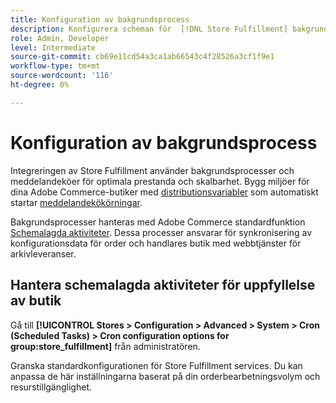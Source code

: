 ```yaml
---
title: Konfiguration av bakgrundsprocess
description: Konfigurera scheman för  [!DNL Store Fulfillment] bakgrundsprocesser som används vid synkronisering av data med sluttjänster.
role: Admin, Developer
level: Intermediate
source-git-commit: cb69e11cd54a3ca1ab66543c4f28526a3cf1f9e1
workflow-type: tm+mt
source-wordcount: '116'
ht-degree: 0%

---
```



# Konfiguration av bakgrundsprocess

Integreringen av Store Fulfillment använder bakgrundsprocesser och meddelandeköer för optimala prestanda och skalbarhet. Bygg miljöer för dina Adobe Commerce-butiker med [distributionsvariabler](https://experienceleague.adobe.com/en/docs/commerce-cloud-service/user-guide/configure/env/stage/variables-deploy#cron_consumers_runner) som automatiskt startar [meddelandekökörningar](https://experienceleague.adobe.com/en/docs/commerce-operations/configuration-guide/message-queues/message-queue-framework).

Bakgrundsprocesser hanteras med Adobe Commerce standardfunktion [Schemalagda aktiviteter](https://experienceleague.adobe.com/en/docs/commerce-admin/systems/tools/cron). Dessa processer ansvarar för synkronisering av konfigurationsdata för order och handlares butik med webbtjänster för arkivleveranser.

## Hantera schemalagda aktiviteter för uppfyllelse av butik

Gå till **[!UICONTROL Stores > Configuration > Advanced > System > Cron (Scheduled Tasks) > Cron configuration options for group:store_fulfillment]** från administratören.

Granska standardkonfigurationen för Store Fulfillment services. Du kan anpassa de här inställningarna baserat på din orderbearbetningsvolym och resurstillgänglighet.
